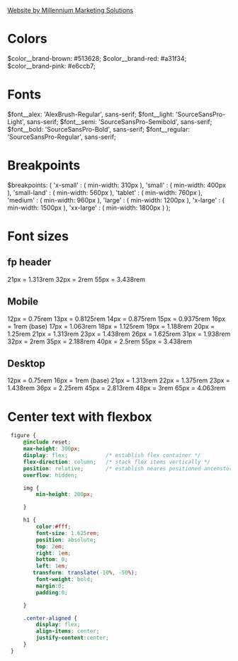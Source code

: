 <a class="mm4" href="https://www.mm4solutions.com/" target="_blank" id="mms">Website by Millennium Marketing Solutions</a>

# Colors
$color__brand-brown: #513628;
$color__brand-red: #a31f34;
$color__brand-pink: #e6ccb7;


# Fonts
$font__alex: 'AlexBrush-Regular', sans-serif;
$font__light: 'SourceSansPro-Light', sans-serif;
$font__semi: 'SourceSansPro-Semibold', sans-serif;
$font__bold: 'SourceSansPro-Bold', sans-serif;
$font__regular: 'SourceSansPro-Regular', sans-serif;

# Breakpoints
$breakpoints: (
  'x-small'    : ( min-width:  310px ),
  'small'      : ( min-width:  400px ),
  'small-land' : ( min-width:  560px ),
  'tablet'     : ( min-width:  760px ),
  'medium'     : ( min-width:  960px ),
  'large'      : ( min-width: 1200px ),
  'x-large'    : ( min-width: 1500px ),
  'xx-large'   : ( min-width: 1800px )
);

# Font sizes

## fp header
21px = 1.313rem
32px = 2rem
55px = 3.438rem

## Mobile
12px = 0.75rem
13px = 0.8125rem
14px = 0.875rem
15px = 0.9375rem
16px = 1rem (base)
17px = 1.063rem
18px = 1.125rem
19px = 1.188rem
20px = 1.25rem
21px = 1.313rem
23px = 1.438rem
26px = 1.625rem
31px = 1.938rem
32px = 2rem
35px = 2.188rem
40px = 2.5rem
55px = 3.438rem

## Desktop

12px = 0.75rem
16px = 1rem (base)
21px = 1.313rem
22px = 1.375rem
23px = 1.438rem
36px = 2.25rem
45px = 2.813rem
48px = 3rem
65px = 4.063rem


# Center text with flexbox
```css
 figure {
     @include reset;
     max-height: 300px;
     display: flex;            /* establish flex container */
     flex-direction: column;   /* stack flex items vertically */
     position: relative;       /* establish neares positioned ancenstor for absolute positioning */
     overflow: hidden;

     img {
         min-height: 200px;

     }

     h1 {
         color:#fff;
         font-size: 1.625rem;
         position: absolute;
         top: 2em;
         right: 1em;
         bottom: 0;
         left: 1em;
        transform: translate(-10%, -50%);
         font-weight: bold;
         margin:0;
         padding:0;

     }

     .center-aligned {
         display: flex;
         align-items: center;
         justify-content:center;
     }
 }
````
